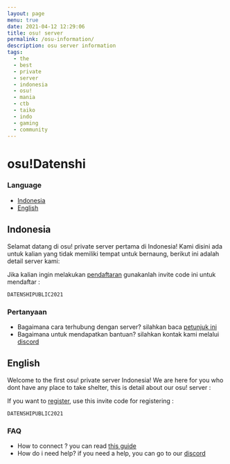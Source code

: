 ```yaml
---
layout: page
menu: true
date: 2021-04-12 12:29:06
title: osu! server
permalink: /osu-information/
description: osu server information
tags:
  - the
  - best
  - private
  - server
  - indonesia
  - osu!
  - mania
  - ctb
  - taiko
  - indo
  - gaming
  - community
---
```

# osu!Datenshi

### Language
- [Indonesia](#indonesia)
- [English](#english)

## Indonesia

Selamat datang di osu! private server pertama di Indonesia! Kami disini ada untuk kalian yang tidak memiliki tempat untuk bernaung, berikut ini adalah detail server kami:

Jika kalian ingin melakukan [pendaftaran](https://osu.datenshi.pw/register) gunakanlah invite code ini untuk mendaftar :

`DATENSHIPUBLIC2021`

### Pertanyaan

- Bagaimana cara terhubung dengan server? silahkan baca [petunjuk ini](https://osu.datenshi.pw/doc/1)
- Bagaimana untuk mendapatkan bantuan? silahkan kontak kami melalui [discord](https://link.troke.id/datenshi)

## English

Welcome to the first osu! private server Indonesia! We are here for you who dont have any place to take shelter, this is detail about our osu! server :

If you want to [register](https://osu.datenshi.pw/register), use this invite code for registering :

`DATENSHIPUBLIC2021`

### FAQ

- How to connect ? you can read [this guide](https://osu.datenshi.pw/doc/1)
- How do i need help? if you need a help, you can go to our [discord](https://link.troke.id/datenshi)